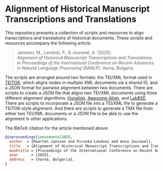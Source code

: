 # Alignment of Historical Manuscript Transcriptions and Translations

This repository presents a collection of scripts and resources to align transcriptions and translations of historical documents. These scripts and resources accompany the following article:

> Janssen, M., Lendvai, P., & Jouravel, A. (2025).  
> *Alignment of Historical Manuscript Transcriptions and Translations*.  
> In *Proceedings of the International Conference on Recent Advances in Natural Language Processing (RANLP)*, Varna, Bulgaria.

The scripts are arranged around two formats: the TEI/XML format used in [TEITOK](http://www.teitok.org/), which aligns nodes in multiple XML documents via a shared ID, and a JSON format for pairwise alignment between two documents. There are scripts to create a JSON file that aligns two TEI/XML documents using three different alignment algorithms: [Hunalign](http://mokk.bme.hu/en/resources/hunalign/), [Awesome-Align](https://huggingface.co/aneuraz/awesome-align-with-co), and [LabBSE](https://huggingface.co/sentence-transformers/LaBSE). There are scripts to incorporate a JSON file into a TEI/XML file to generate a TEITOK-style alignment. And there are scripts to generate a TMX file from either two TEI/XML documents or a JSON file to be able to use the alignment in other applications. 


The BibTeX citation for the article mentioned above:

```bibtex
@inproceedings{janssenetal2025,
  author  = {Maarten Janssen and Piroska Lendvai and Anna Jouravel},
  title   = {Alignment of Historical Manuscript Transcriptions and Translations},
  booktitle = {Proceedings of the International Conference on Recent Advances in Natural Language Processing (RANLP)},
  year      = {2025},
  address   = {Varna, Bulgaria},
}
```


